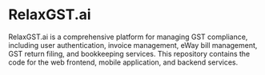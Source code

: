 # RelaxGST.ai
RelaxGST.ai is a comprehensive platform for managing GST compliance, including user authentication, invoice management, eWay bill management, GST return filing, and bookkeeping services. This repository contains the code for the web frontend, mobile application, and backend services.
